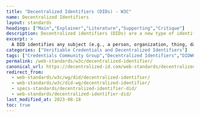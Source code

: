 ```yaml
---
title: "Decentralized Identifiers (DIDs) - W3C"
name: Decentralized Identifiers
layout: standards
headings: ["Main","Explainer","Literature","Supporting","Critique"]
description: Decentralized identifiers (DIDs) are a new type of identifier that enables verifiable, decentralized digital identity. 
excerpt: >
  A DID identifies any subject (e.g., a person, organization, thing, data model, abstract entity, etc.) that the controller of the DID decides that it identifies. In contrast to typical, federated identifiers, DIDs have been designed so that they may be decoupled from centralized registries, identity providers, and certificate authorities. Specifically, while other parties might be used to help enable the discovery of information related to a DID, the design enables the controller of a DID to prove control over it without requiring permission from any other party. DIDs are URIs that associate a DID subject with a DID document allowing trustable interactions associated with that subject.
categories: ["Verifiable Credentials and Decentralized Identifiers"]
tags: ["Credentials Community Group","Decentralized Identifiers","DIDWG","DIF","Evernym","FIMSA","ID2020","IETF","IIW","NIST","RWoT","SRI International","W3C"]
permalink: /web-standards/w3c/decentralized-identifier/
canonical_url: https://decentralized-id.com/web-standards/decentralized-identifier/
redirect_from: 
  - web-standards/w3c/wg/did/decentralized-identifier/
  - web-standards/w3c/did-wg/decentralized-identifier/
  - specs-standards/decentralized-identifier-did/
  - web-standards/decentralized-identifier-did/
last_modified_at: 2023-08-18
toc: true
---
```

